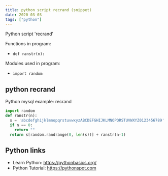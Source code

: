 ```yaml
---
title: python script recrand (snippet)
date: 2020-03-03
tags: ["python"]
---
```

Python script 'recrand'

Functions in program: 
* `def ranstr(n):`

Modules used in program: 
* `import random`

## python recrand

Python mysql example: recrand

```python
import random
def ranstr(n):
  s = 'abcdefghijklmnopqrstuvwxyzABCDEFGHIJKLMNOPQRSTUVWXYZ0123456789'
  if n == 0:
    return ""
  return s[random.randrange(0, len(s))] + ranstr(n-1)


```

## Python links

- Learn Python: https://pythonbasics.org/
- Python Tutorial: https://pythonspot.com
